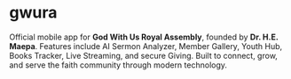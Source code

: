 # gwura
Official mobile app for **God With Us Royal Assembly**, founded by **Dr. H.E. Maepa**. Features include AI Sermon Analyzer, Member Gallery, Youth Hub, Books Tracker, Live Streaming, and secure Giving. Built to connect, grow, and serve the faith community through modern technology.
